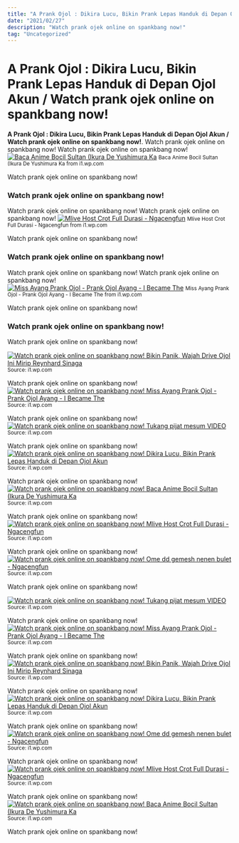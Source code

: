 ```yaml
---
title: "A Prank Ojol : Dikira Lucu, Bikin Prank Lepas Handuk di Depan Ojol Akun / Watch prank ojek online on spankbang now!"
date: "2021/02/27"
description: "Watch prank ojek online on spankbang now!"
tag: "Uncategorized"
---
```


# A Prank Ojol : Dikira Lucu, Bikin Prank Lepas Handuk di Depan Ojol Akun / Watch prank ojek online on spankbang now!
**A Prank Ojol : Dikira Lucu, Bikin Prank Lepas Handuk di Depan Ojol Akun / Watch prank ojek online on spankbang now!**. Watch prank ojek online on spankbang now!
Watch prank ojek online on spankbang now!
[![Baca Anime Bocil Sultan (Ikura De Yushimura Ka](https://i1.wp.com/postpopuler.com/wp-content/uploads/2021/05/Miss-Ayang-A-Prank-Ojol-Viral-TikTok-720x414.jpg "Baca Anime Bocil Sultan (Ikura De Yushimura Ka")](https://i1.wp.com/postpopuler.com/wp-content/uploads/2021/05/Miss-Ayang-A-Prank-Ojol-Viral-TikTok-720x414.jpg)
<small>Baca Anime Bocil Sultan (Ikura De Yushimura Ka from i1.wp.com</small>

Watch prank ojek online on spankbang now!

### Watch prank ojek online on spankbang now!
Watch prank ojek online on spankbang now!
Watch prank ojek online on spankbang now!
[![Mlive Host Crot Full Durasi - Ngacengfun](https://i1.wp.com/1.bp.blogspot.com/--kdu7nJbLhs/YAhrvKZ0nZI/AAAAAAAAAF0/qkCHtMhwo1cCHibYoS4axMy9F0H3GCgMwCLcBGAsYHQ/s2340/Screenshot_2021-01-21-01-42-58-964_ir.ilmili.telegraph.jpg "Mlive Host Crot Full Durasi - Ngacengfun")](https://i1.wp.com/1.bp.blogspot.com/--kdu7nJbLhs/YAhrvKZ0nZI/AAAAAAAAAF0/qkCHtMhwo1cCHibYoS4axMy9F0H3GCgMwCLcBGAsYHQ/s2340/Screenshot_2021-01-21-01-42-58-964_ir.ilmili.telegraph.jpg)
<small>Mlive Host Crot Full Durasi - Ngacengfun from i1.wp.com</small>

Watch prank ojek online on spankbang now!

### Watch prank ojek online on spankbang now!
Watch prank ojek online on spankbang now!
Watch prank ojek online on spankbang now!
[![Miss Ayang Prank Ojol - Prank Ojol Ayang - I Became The](https://i1.wp.com/www.rancahpost.com/wp-content/uploads/2019/11/Lakukan-Prank-Sampai-Bikin-Driver-Ojol-Tegang-Tangisan-Nikita-Mirzani-Pecah-Usai-Dengar-Pengakuan-Ini.jpg "Miss Ayang Prank Ojol - Prank Ojol Ayang - I Became The")](https://i1.wp.com/www.rancahpost.com/wp-content/uploads/2019/11/Lakukan-Prank-Sampai-Bikin-Driver-Ojol-Tegang-Tangisan-Nikita-Mirzani-Pecah-Usai-Dengar-Pengakuan-Ini.jpg)
<small>Miss Ayang Prank Ojol - Prank Ojol Ayang - I Became The from i1.wp.com</small>

Watch prank ojek online on spankbang now!

### Watch prank ojek online on spankbang now!
Watch prank ojek online on spankbang now!


[![Watch prank ojek online on spankbang now! Bikin Panik, Wajah Drive Ojol Ini Mirip Reynhard Sinaga](https://i1.wp.com/tse4.mm.bing.net/th?id=OIP.s8iVeP2WZ00r5S5Jpu7lYwHaEJ&amp;pid=15.1 "Bikin Panik, Wajah Drive Ojol Ini Mirip Reynhard Sinaga")](https://i1.wp.com/media.suara.com/pictures/653x366/2020/01/15/83855-driver-ojol-mirip-reynhard-sinaga.jpg)
<small>Source: i1.wp.com</small>

Watch prank ojek online on spankbang now!
[![Watch prank ojek online on spankbang now! Miss Ayang Prank Ojol - Prank Ojol Ayang - I Became The](https://i1.wp.com/tse3.mm.bing.net/th?id=OIP.3t3oPQmq-sEZ02U8crOZvQHaEr&amp;pid=15.1 "Miss Ayang Prank Ojol - Prank Ojol Ayang - I Became The")](https://i1.wp.com/www.rancahpost.com/wp-content/uploads/2019/11/Lakukan-Prank-Sampai-Bikin-Driver-Ojol-Tegang-Tangisan-Nikita-Mirzani-Pecah-Usai-Dengar-Pengakuan-Ini.jpg)
<small>Source: i1.wp.com</small>

Watch prank ojek online on spankbang now!
[![Watch prank ojek online on spankbang now! Tukang pijat mesum VIDEO](https://i0.wp.com/tse1.mm.bing.net/th?id=OIP.kuCzqP6WWkzm1e8c6xU3GAHaFj&amp;pid=15.1 "Tukang pijat mesum VIDEO")](https://i1.wp.com/i.ytimg.com/vi/HV4QNpbKmTk/hqdefault.jpg)
<small>Source: i1.wp.com</small>

Watch prank ojek online on spankbang now!
[![Watch prank ojek online on spankbang now! Dikira Lucu, Bikin Prank Lepas Handuk di Depan Ojol Akun](https://i1.wp.com/tse2.mm.bing.net/th?id=OIP.3vMNp5_31k3DHP3DzzT3_wAAAA&amp;pid=15.1 "Dikira Lucu, Bikin Prank Lepas Handuk di Depan Ojol Akun")](https://i1.wp.com/pbs.twimg.com/media/Dykwkd2UcAIwmvH.jpg:small)
<small>Source: i1.wp.com</small>

Watch prank ojek online on spankbang now!
[![Watch prank ojek online on spankbang now! Baca Anime Bocil Sultan (Ikura De Yushimura Ka](https://i1.wp.com/tse3.mm.bing.net/th?id=OIP.gD2ikxRVROAglSrmfySnNgHaEQ&amp;pid=15.1 "Baca Anime Bocil Sultan (Ikura De Yushimura Ka")](https://i1.wp.com/postpopuler.com/wp-content/uploads/2021/05/Miss-Ayang-A-Prank-Ojol-Viral-TikTok-720x414.jpg)
<small>Source: i1.wp.com</small>

Watch prank ojek online on spankbang now!
[![Watch prank ojek online on spankbang now! Mlive Host Crot Full Durasi - Ngacengfun](https://i0.wp.com/tse4.mm.bing.net/th?id=OIP.D-GvAQ7aRcG4LbwIJOIlXgHaQD&amp;pid=15.1 "Mlive Host Crot Full Durasi - Ngacengfun")](https://i1.wp.com/1.bp.blogspot.com/--kdu7nJbLhs/YAhrvKZ0nZI/AAAAAAAAAF0/qkCHtMhwo1cCHibYoS4axMy9F0H3GCgMwCLcBGAsYHQ/s2340/Screenshot_2021-01-21-01-42-58-964_ir.ilmili.telegraph.jpg)
<small>Source: i1.wp.com</small>

Watch prank ojek online on spankbang now!
[![Watch prank ojek online on spankbang now! Ome dd gemesh nenen bulet - Ngacengfun](https://i1.wp.com/tse4.mm.bing.net/th?id=OIP.FTuDVTlqDHBn5nfHmGoqBwHaLG&amp;pid=15.1 "Ome dd gemesh nenen bulet - Ngacengfun")](https://i1.wp.com/img.doodcdn.com/splash/lagkzthy20ss785n.jpg)
<small>Source: i1.wp.com</small>

Watch prank ojek online on spankbang now!

[![Watch prank ojek online on spankbang now! Tukang pijat mesum VIDEO](https://i0.wp.com/tse1.mm.bing.net/th?id=OIP.kuCzqP6WWkzm1e8c6xU3GAHaFj&amp;pid=15.1 "Tukang pijat mesum VIDEO")](https://i1.wp.com/i.ytimg.com/vi/HV4QNpbKmTk/hqdefault.jpg)
<small>Source: i1.wp.com</small>

Watch prank ojek online on spankbang now!
[![Watch prank ojek online on spankbang now! Miss Ayang Prank Ojol - Prank Ojol Ayang - I Became The](https://i1.wp.com/tse3.mm.bing.net/th?id=OIP.3t3oPQmq-sEZ02U8crOZvQHaEr&amp;pid=15.1 "Miss Ayang Prank Ojol - Prank Ojol Ayang - I Became The")](https://i1.wp.com/www.rancahpost.com/wp-content/uploads/2019/11/Lakukan-Prank-Sampai-Bikin-Driver-Ojol-Tegang-Tangisan-Nikita-Mirzani-Pecah-Usai-Dengar-Pengakuan-Ini.jpg)
<small>Source: i1.wp.com</small>

Watch prank ojek online on spankbang now!
[![Watch prank ojek online on spankbang now! Bikin Panik, Wajah Drive Ojol Ini Mirip Reynhard Sinaga](https://i1.wp.com/tse4.mm.bing.net/th?id=OIP.s8iVeP2WZ00r5S5Jpu7lYwHaEJ&amp;pid=15.1 "Bikin Panik, Wajah Drive Ojol Ini Mirip Reynhard Sinaga")](https://i1.wp.com/media.suara.com/pictures/653x366/2020/01/15/83855-driver-ojol-mirip-reynhard-sinaga.jpg)
<small>Source: i1.wp.com</small>

Watch prank ojek online on spankbang now!
[![Watch prank ojek online on spankbang now! Dikira Lucu, Bikin Prank Lepas Handuk di Depan Ojol Akun](https://i1.wp.com/tse2.mm.bing.net/th?id=OIP.3vMNp5_31k3DHP3DzzT3_wAAAA&amp;pid=15.1 "Dikira Lucu, Bikin Prank Lepas Handuk di Depan Ojol Akun")](https://i1.wp.com/pbs.twimg.com/media/Dykwkd2UcAIwmvH.jpg:small)
<small>Source: i1.wp.com</small>

Watch prank ojek online on spankbang now!
[![Watch prank ojek online on spankbang now! Ome dd gemesh nenen bulet - Ngacengfun](https://i1.wp.com/tse4.mm.bing.net/th?id=OIP.FTuDVTlqDHBn5nfHmGoqBwHaLG&amp;pid=15.1 "Ome dd gemesh nenen bulet - Ngacengfun")](https://i1.wp.com/img.doodcdn.com/splash/lagkzthy20ss785n.jpg)
<small>Source: i1.wp.com</small>

Watch prank ojek online on spankbang now!
[![Watch prank ojek online on spankbang now! Mlive Host Crot Full Durasi - Ngacengfun](https://i0.wp.com/tse4.mm.bing.net/th?id=OIP.D-GvAQ7aRcG4LbwIJOIlXgHaQD&amp;pid=15.1 "Mlive Host Crot Full Durasi - Ngacengfun")](https://i1.wp.com/1.bp.blogspot.com/--kdu7nJbLhs/YAhrvKZ0nZI/AAAAAAAAAF0/qkCHtMhwo1cCHibYoS4axMy9F0H3GCgMwCLcBGAsYHQ/s2340/Screenshot_2021-01-21-01-42-58-964_ir.ilmili.telegraph.jpg)
<small>Source: i1.wp.com</small>

Watch prank ojek online on spankbang now!
[![Watch prank ojek online on spankbang now! Baca Anime Bocil Sultan (Ikura De Yushimura Ka](https://i1.wp.com/tse3.mm.bing.net/th?id=OIP.gD2ikxRVROAglSrmfySnNgHaEQ&amp;pid=15.1 "Baca Anime Bocil Sultan (Ikura De Yushimura Ka")](https://i1.wp.com/postpopuler.com/wp-content/uploads/2021/05/Miss-Ayang-A-Prank-Ojol-Viral-TikTok-720x414.jpg)
<small>Source: i1.wp.com</small>

Watch prank ojek online on spankbang now!
